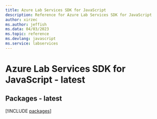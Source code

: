 ```yaml
---
title: Azure Lab Services SDK for JavaScript
description: Reference for Azure Lab Services SDK for JavaScript
author: xirzec
ms.author: jeffish
ms.data: 04/03/2023
ms.topic: reference
ms.devlang: javascript
ms.service: labservices
---
```

# Azure Lab Services SDK for JavaScript - latest
## Packages - latest
[!INCLUDE [packages](lab-services-index.md)]